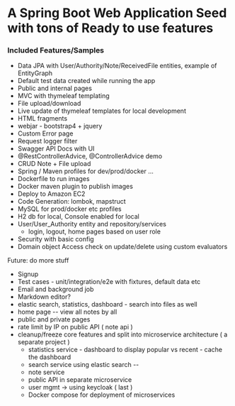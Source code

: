 # A Spring Boot Web Application Seed with tons of Ready to use features

### Included Features/Samples

- Data JPA with User/Authority/Note/ReceivedFile entities, example of EntityGraph
- Default test data created while running the app
- Public and internal pages
- MVC with thymeleaf templating
- File upload/download
- Live update of thymeleaf templates for local development
- HTML fragments
- webjar - bootstrap4 + jquery
- Custom Error page
- Request logger filter
- Swagger API Docs with UI
- @RestControllerAdvice, @ControllerAdvice demo
- CRUD Note + File upload
- Spring / Maven profiles for dev/prod/docker ...
- Dockerfile to run images
- Docker maven plugin to publish images
- Deploy to Amazon EC2
- Code Generation: lombok,  mapstruct 
- MySQL for prod/docker etc profiles 
- H2 db for local, Console enabled for local
- User/User_Authority entity and repository/services
    - login, logout, home pages based on user role
- Security with basic config
- Domain object Access check on update/delete using custom evaluators

Future: do more stuff
- Signup 
- Test cases - unit/integration/e2e with fixtures, default data etc
- Email and background job
- Markdown editor?
- elastic search, statistics, dashboard - search into files as well
- home page -- view all notes by all 
- public and private pages
- rate limit by IP on public API ( note api )
- cleanup/freeze core features and split into microservice architecture ( a separate project )
    - statistics service - dashboard to display popular vs recent - cache the dashboard
    - search service using elastic search -- 
    - note service
    - public API in separate microservice   
    - user mgmt -> using keycloak ( last )
    - Docker compose for deployment of microservices
